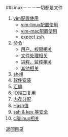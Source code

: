 ##Linux－－－一切都是文件

1. [vim配置使用]()
    * [vim-linux配置使用](vim.md)
    * [vim-mac配置使用](mvim.md)
    * [expect zsh](iterm2.md)
1. [命令](command.md)
    * [用户、权限相关](usermod.md)
    * [文件处理相关](fileprocess.md)
    * [进程、监控相关](process.md)
    * [其他相关](others.md)
1. [shell](shell.md)
1. [软件安装](Software.md)
1. [汇编](hello_s.md)
1. [IO端口复用](io_port.md)
1. [内存分配](memory.md)
1. [Hash值](sha.md)
1. [ssh & key 等安全](ssh.md)
1. [c和linux相关](./../C++/C_relatives/README.md)

[返回目录](../SUMMARY.md)